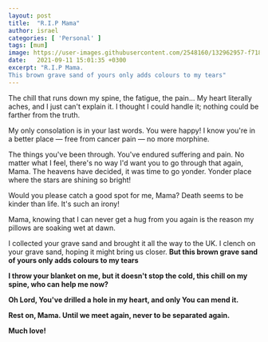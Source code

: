 ```yaml
---
layout: post
title:  "R.I.P Mama"
author: israel
categories: [ 'Personal' ]
tags: [mum]
image: https://user-images.githubusercontent.com/2548160/132962957-f7187af1-408f-488b-9df6-c081a091ccc4.jpeg
date:   2021-09-11 15:01:35 +0300
excerpt: "R.I.P Mama. 
This brown grave sand of yours only adds colours to my tears"
---
```


The chill that runs down my spine, the fatigue, the pain...
My heart literally aches, and I just can't explain it. 
I thought I could handle it; nothing could be farther from the truth. 

My only consolation is in your last words. You were happy! 
I know you're in a better place — free from cancer pain — no more morphine. 

The things you've been through.
You've endured suffering and pain.
No matter what I feel, there's no way I'd want you to go through that again, Mama. 
The heavens have decided, it was time to go yonder. 
Yonder place where the stars are shining so bright! 

Would you please catch a good spot for me, Mama? 
Death seems to be kinder than life. It's such an irony! 
 
Mama, knowing that I can never get a hug from you again is the reason my pillows are soaking wet at dawn. 

I collected your grave sand and brought it all the way to the UK. 
I clench on your grave sand, hoping it might bring us closer. 
<strong>But this brown grave sand of yours only adds colours to my tears <strong>

I throw your blanket on me, but it doesn't stop the cold, this chill on my spine, who can help me now? 

Oh Lord, You've drilled a hole in my heart, and only You can mend it.

Rest on, Mama. Until we meet again, never to be separated again. 

Much love! 